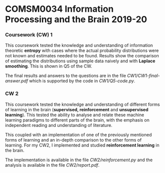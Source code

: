 # COMSM0034 Information Processing and the Brain 2019-20

### Coursework (CW) 1
This coursework tested the knowledge and understanding of information theoretic **entropy** with cases where the actual probability distributions were not known and estimates needed to be found. Results show the comparison of estimating the distributions using sample data naively and with **Laplace smoothing**. This is shown in Q5 of the CW.

The final results and answers to the questions are in the file *CW1/CW1-final-answer.pdf* which is supported by the code in *CW1/Q5-code.py*.

### CW 2
This coursework tested the knowledge and understanding of different forms of learning in the brain (**supervised, reinforcement** and **unsupervised learning**). This tested the ability to analyse and relate these machine learning paradigms to different parts of the brain, with the emphasis on independent reading and understanding of literature.

This coupled with an implementation of one of the previously mentioned forms of learning and an in-depth comparison to the other forms of learning. For my CW2, I implemented and studied **reinforcement learning** in the brain.

The implementation is available in the file *CW2/reinforcement.py* and the analysis is available in the file *CW2/report.pdf*.
